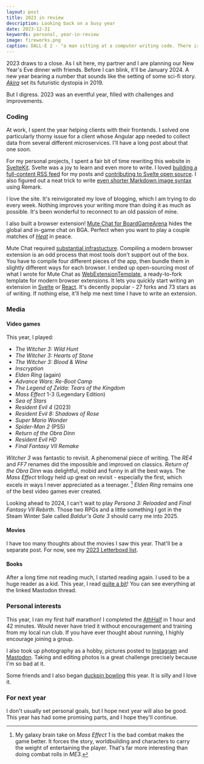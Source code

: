 ```yaml
---
layout: post
title: 2023 in review
description: Looking back on a busy year
date: 2023-12-31
keywords: personal, year-in-review
image: fireworks.png
caption: DALL-E 2 - "a man sitting at a computer writing code. There is a city visible through his window with bright neon colors. There are fireworks going off outside the window for new year's eve. pixel art"
---
```


<script>
  import {base} from '$app/paths';
</script>

2023 draws to a close. As I sit here, my partner and I are planning our New Year's Eve dinner with friends. Before I can blink, it'll be January 2024. A new year bearing a number that sounds like the setting of some sci-fi story. [_Akira_](<https://en.wikipedia.org/wiki/Akira_(1988_film)>) set its futuristic dystopia in 2019.

But I digress. 2023 was an eventful year, filled with challenges and improvements.

### Coding

At work, I spent the year helping clients with their frontends. I solved one particularly thorny issue for a client whose Angular app needed to collect data from several different microservices. I'll have a long post about that one soon.

For my personal projects, I spent a fair bit of time rewriting this website in [SvelteKit](https://kit.svelte.dev). Svelte was a joy to learn and even more to write. I loved [building a full-content RSS feed]({base}/blog/full-content-rss-feed-with-sveltekit-part-two) for my posts and [contributing to Svelte open source]({base}blog/svelte-testing-library-pr-globals). I also figured out a neat trick to write [even shorter Markdown image syntax]({base}/blog/markdown-images-for-sveltekit-blogs) using Remark.

I love the site. It's reinvigorated my love of blogging, which I am trying to do every week. Nothing improves your writing more than doing it as much as possible. It's been wonderful to reconnect to an old passion of mine.

I also built a browser extension! [Mute Chat for BoardGameArena](https://www.nazariosoftware.com/2023/06/02/play-in-peace-with-mute-chat-for-boardgamearena.html) hides the global and in-game chat on BGA. Perfect when you want to play a couple matches of [_Heat_](https://boardgamegeek.com/boardgame/366013/heat-pedal-metal) in peace.

Mute Chat required [substantial infrastucture](https://github.com/kyle-n/WebExtensionTemplate/tree/main/Extension/scripts). Compiling a modern browser extension is an odd process that most tools don't support out of the box. You have to compile four different pieces of the app, then bundle them in slightly different ways for each browser. I ended up open-sourcing most of what I wrote for Mute Chat as [WebExtensionTemplate](https://github.com/kyle-n/WebExtensionTemplate), a ready-to-fork template for modern browser extensions. It lets you quickly start writing an extension in [Svelte](https://github.com/kyle-n/WebExtensionTemplate/) or [React](https://github.com/kyle-n/WebExtensionTemplate/tree/react). It's decently popular - 27 forks and 73 stars as of writing. If nothing else, it'll help me next time I have to write an extension.

### Media

#### Video games

This year, I played:

- _The Witcher 3: Wild Hunt_
- _The Witcher 3: Hearts of Stone_
- _The Witcher 3: Blood & Wine_
- _Inscryption_
- _Elden Ring_ (again)
- _Advance Wars: Re-Boot Camp_
- _The Legend of Zelda: Tears of the Kingdom_
- _Mass Effect_ 1-3 (Legendary Edition)
- _Sea of Stars_
- _Resident Evil 4_ (2023)
- _Resident Evil 8: Shadows of Rose_
- _Super Mario Wonder_
- _Spider-Man 2_ (PS5)
- _Return of the Obra Dinn_
- _Resident Evil HD_
- _Final Fantasy VII Remake_

_Witcher 3_ was fantastic to revisit. A phenomenal piece of writing. The _RE4_ and _FF7_ renames did the impossible and improved on classics. _Return of the Obra Dinn_ was delightful, mobid and funny in all the best ways. The _Mass Effect_ trilogy held up great on revisit - especially the first, which excels in ways I never appreciated as a teenager. [^1] _Elden Ring_ remains one of the best video games ever created.

[^1]: My galaxy brain take on _Mass Effect 1_ is the bad combat makes the game better. It forces the story, worldbuilding and characters to carry the weight of entertaining the player. That's far more interesting than doing combat rolls in _ME3_.

Looking ahead to 2024, I can't wait to play _Persona 3: Reloaded_ and _Final Fantasy VII Rebirth_. Those two RPGs and a little something I got in the Steam Winter Sale called _Baldur's Gate 3_ should carry me into 2025.

#### Movies

I have too many thoughts about the movies I saw this year. That'll be a separate post. For now, see my [2023 Letterboxd list](https://letterboxd.com/kyle_nazario/list/2023/).

#### Books

After a long time not reading much, I started reading again. I used to be a huge reader as a kid. This year, I read [quite a bit](https://hachyderm.io/@kn/110741279907842284)! You can see everything at the linked Mastodon thread.

### Personal interests

This year, I ran my first half marathon! I completed the [AthHalf](https://athhalf.com) in 1 hour and 42 minutes. Would never have tried it without encouragement and training from my local run club. If you have ever thought about running, I highly encourage joining a group.

I also took up photography as a hobby, pictures posted to [Instagram](https://www.instagram.com/kyle.nazario/) and [Mastodon](https://hachyderm.io/@kn). Taking and editing photos is a great challenge precisely because I'm so bad at it.

Some friends and I also began [duckpin bowling](https://en.wikipedia.org/wiki/Duckpin_bowling) this year. It is silly and I love it.

### For next year

I don't usually set personal goals, but I hope next year will also be good. This year has had some promising parts, and I hope they'll continue.
